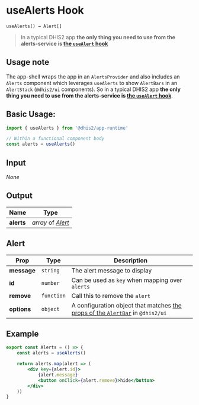 # useAlerts Hook

`useAlerts() → Alert[]`

> In a typical DHIS2 app **the only thing you need to use from the alerts-service is [the `useAlert` hook](hooks/useAlert)**

## Usage note

The app-shell wraps the app in an `AlertsProvider` and also includes an `Alerts` component which leverages `useAlerts` to show `AlertBars` in an `AlertStack` (`@dhis2/ui` components). So in a typical DHIS2 app **the only thing you need to use from the alerts-service is [the `useAlert` hook](hooks/useAlert)**.

## Basic Usage:

```js
import { useAlerts } from '@dhis2/app-runtime'

// Within a functional component body
const alerts = useAlerts()
```

## Input

_None_

## Output

| Name       | Type                                           |
| ---------- | ---------------------------------------------- |
| **alerts** | _array_ of [_Alert_](hooks/useAlerts?id=alert) |

## Alert

| Prop        | Type       | Description                                                                                                             |
| ----------- | ---------- | ----------------------------------------------------------------------------------------------------------------------- |
| **message** | `string`   | The alert message to display                                                                                            |
| **id**      | `number`   | Can be used as `key` when mapping over `alerts`                                                                         |
| **remove**  | `function` | Call this to remove the `alert`                                                                                         |
| **options** | `object`   | A configuration object that matches [the props of the `AlertBar`](https://ui.dhis2.nu/#/api?id=alertbar) in `@dhis2/ui` |

## Example

```jsx
export const Alerts = () => {
    const alerts = useAlerts()

    return alerts.map(alert => (
        <div key={alert.id}>
            {alert.message}
            <button onClick={alert.remove}>hide</button>
        </div>
    ))
}
```
